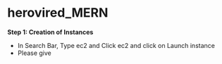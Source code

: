 # herovired_MERN

**Step 1: Creation of Instances**

* In Search Bar, Type ec2 and Click ec2 and click on Launch instance
* Please give

